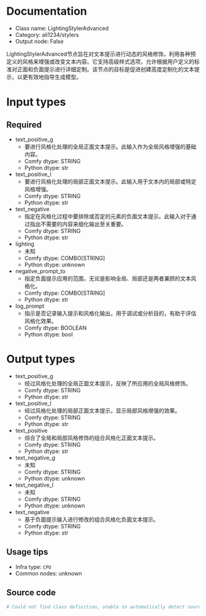 
# Documentation
- Class name: LightingStylerAdvanced
- Category: ali1234/stylers
- Output node: False

LightingStylerAdvanced节点旨在对文本提示进行动态的风格修饰，利用各种预定义的风格来增强或改变文本内容。它支持高级样式选项，允许根据用户定义的标准对正面和负面提示进行详细定制。该节点的目标是促进创建高度定制化的文本提示，以更有效地指导生成模型。

# Input types
## Required
- text_positive_g
    - 要进行风格化处理的全局正面文本提示。此输入作为全局风格增强的基础内容。
    - Comfy dtype: STRING
    - Python dtype: str
- text_positive_l
    - 要进行风格化处理的局部正面文本提示。此输入用于文本内的局部或特定风格增强。
    - Comfy dtype: STRING
    - Python dtype: str
- text_negative
    - 指定在风格化过程中要排除或否定的元素的负面文本提示。此输入对于通过指出不需要的内容来细化输出至关重要。
    - Comfy dtype: STRING
    - Python dtype: str
- lighting
    - 未知
    - Comfy dtype: COMBO[STRING]
    - Python dtype: unknown
- negative_prompt_to
    - 指定负面提示应用的范围，无论是影响全局、局部还是两者兼顾的文本风格化。
    - Comfy dtype: COMBO[STRING]
    - Python dtype: str
- log_prompt
    - 指示是否记录输入提示和风格化输出，用于调试或分析目的，有助于评估风格化效果。
    - Comfy dtype: BOOLEAN
    - Python dtype: bool

# Output types
- text_positive_g
    - 经过风格化处理的全局正面文本提示，反映了所应用的全局风格修饰。
    - Comfy dtype: STRING
    - Python dtype: str
- text_positive_l
    - 经过风格化处理的局部正面文本提示，显示局部风格增强的效果。
    - Comfy dtype: STRING
    - Python dtype: str
- text_positive
    - 综合了全局和局部风格修饰的组合风格化正面文本提示。
    - Comfy dtype: STRING
    - Python dtype: str
- text_negative_g
    - 未知
    - Comfy dtype: STRING
    - Python dtype: unknown
- text_negative_l
    - 未知
    - Comfy dtype: STRING
    - Python dtype: unknown
- text_negative
    - 基于负面提示输入进行修改的组合风格化负面文本提示。
    - Comfy dtype: STRING
    - Python dtype: str


## Usage tips
- Infra type: `CPU`
- Common nodes: unknown


## Source code
```python
# Could not find class definition, unable to automatically detect source code
```
